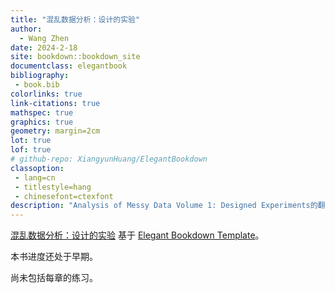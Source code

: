 ```yaml
--- 
title: "混乱数据分析：设计的实验"
author: 
  - Wang Zhen
date: 2024-2-18
site: bookdown::bookdown_site
documentclass: elegantbook
bibliography: 
 - book.bib
colorlinks: true
link-citations: true
mathspec: true
graphics: true
geometry: margin=2cm
lot: true
lof: true
# github-repo: XiangyunHuang/ElegantBookdown
classoption: 
 - lang=cn
 - titlestyle=hang
 - chinesefont=ctexfont
description: "Analysis of Messy Data Volume 1: Designed Experiments的翻译"
---
```


[混乱数据分析：设计的实验](https://wangzhen89.github.io/AMD/book/) 基于 [Elegant Bookdown Template](https://bookdown.org/xiangyun/elegantbookdown/)。

本书进度还处于早期。

尚未包括每章的练习。
